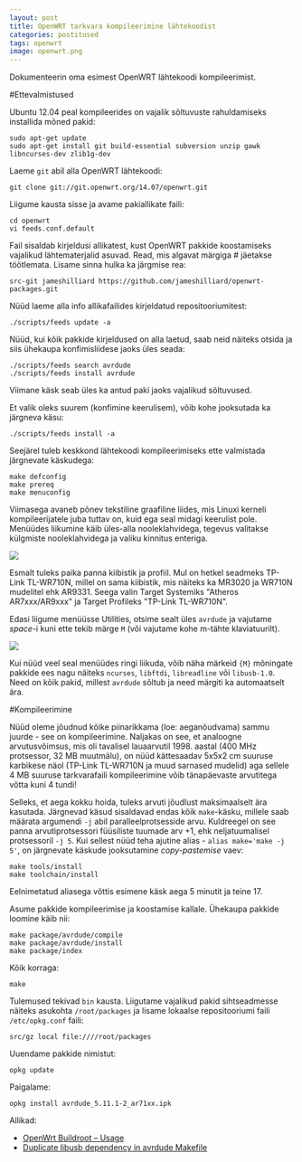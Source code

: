```yaml
---
layout: post
title: OpenWRT tarkvara kompileerimine lähtekoodist
categories: postitused
tags: openwrt
image: openwrt.png
---
```


Dokumenteerin oma esimest OpenWRT lähtekoodi kompileerimist.



#Ettevalmistused

Ubuntu 12.04 peal kompileerides on vajalik sõltuvuste rahuldamiseks installida mõned pakid:

    sudo apt-get update
    sudo apt-get install git build-essential subversion unzip gawk libncurses-dev zlib1g-dev

Laeme `git` abil alla OpenWRT lähtekoodi:

    git clone git://git.openwrt.org/14.07/openwrt.git

Liigume kausta sisse ja avame pakiallikate faili:

    cd openwrt
    vi feeds.conf.default

Fail sisaldab kirjeldusi allikatest, kust OpenWRT pakkide koostamiseks vajalikud lähtematerjalid asuvad. Read, mis algavat märgiga # jäetakse töötlemata. Lisame sinna hulka ka järgmise rea:

    src-git jameshilliard https://github.com/jameshilliard/openwrt-packages.git

Nüüd laeme alla info allikafailides kirjeldatud repositooriumitest:

    ./scripts/feeds update -a

Nüüd, kui kõik pakkide kirjeldused on alla laetud, saab neid näiteks otsida ja siis ühekaupa konfimisliidese jaoks üles seada:

    ./scripts/feeds search avrdude
    ./scripts/feeds install avrdude

Viimane käsk seab üles ka antud paki jaoks vajalikud sõltuvused.

Et valik oleks suurem (konfimine keerulisem), võib kohe jooksutada ka järgneva käsu:

    ./scripts/feeds install -a

Seejärel tuleb keskkond lähtekoodi kompileerimiseks ette valmistada järgnevate käskudega:

    make defconfig
    make prereq
    make menuconfig

Viimasega avaneb põnev tekstiline graafiline liides, mis Linuxi kerneli kompileerijatele juba tuttav on, kuid ega seal midagi keerulist pole. Menüüdes liikumine käib üles-alla nooleklahvidega, tegevus valitakse külgmiste nooleklahvidega ja valiku kinnitus enteriga.

![](menuconfig-1.png)

Esmalt tuleks paika panna kiibistik ja profiil. Mul on hetkel seadmeks TP-Link TL-WR710N, millel on sama kiibistik, mis näiteks ka MR3020 ja WR710N mudelitel ehk AR9331. Seega valin Target Systemiks "Atheros AR7xxx/AR9xxx" ja Target Profileks "TP-Link TL-WR710N".

Edasi liigume menüüsse Utilities, otsime sealt üles `avrdude` ja vajutame *space*-i kuni ette tekib märge `M` (või vajutame kohe m-tähte klaviatuurilt).

![](menuconfig-2.png)

Kui nüüd veel seal menüüdes ringi liikuda, võib näha märkeid `{M}` mõningate pakkide ees nagu näiteks `ncurses`, `libftdi`, `libreadline` või `libusb-1.0`. Need on kõik pakid, millest `avrdude` sõltub ja need märgiti ka automaatselt ära.



#Kompileerimine

Nüüd oleme jõudnud kõike piinarikkama (loe: aeganõudvama) sammu juurde - see on kompileerimine. Naljakas on see, et analoogne arvutusvõimsus, mis oli tavalisel lauaarvutil 1998. aastal (400 MHz protsessor, 32 MB muutmälu), on nüüd kättesaadav 5x5x2 cm suuruse karbikese näol (TP-Link TL-WR710N ja muud sarnased mudelid) aga sellele 4 MB suuruse tarkvarafaili kompileerimine võib tänapäevaste arvutitega võtta kuni 4 tundi!

Selleks, et aega kokku hoida, tuleks arvuti jõudlust maksimaalselt ära kasutada. Järgnevad käsud sisaldavad endas kõik `make`-käsku, millele saab määrata argumendi `-j` abil paralleelprotsesside arvu. Kuldreegel on see panna arvutiprotsessori füüsiliste tuumade arv +1, ehk neljatuumalisel protsessoril `-j 5`. Kui sellest nüüd teha ajutine alias - `alias make='make -j 5'`, on järgnevate käskude jooksutamine *copy-pastemise* vaev:

    make tools/install
    make toolchain/install

Eelnimetatud aliasega võttis esimene käsk aega 5 minutit ja teine 17.


Asume pakkide kompileerimise ja koostamise kallale. Ühekaupa pakkide loomine käib nii:

    make package/avrdude/compile
    make package/avrdude/install
    make package/index

Kõik korraga:

    make

Tulemused tekivad `bin` kausta. Liigutame vajalikud pakid sihtseadmesse näiteks asukohta `/root/packages` ja lisame lokaalse repositooriumi faili `/etc/opkg.conf` faili:

    src/gz local file:////root/packages

Uuendame pakkide nimistut:

    opkg update

Paigalame:

    opkg install avrdude_5.11.1-2_ar71xx.ipk


Allikad:
* [OpenWrt Buildroot – Usage](http://wiki.openwrt.org/doc/howto/build)
* [Duplicate libusb dependency in avrdude Makefile](https://github.com/jameshilliard/openwrt-packages/issues/1)
